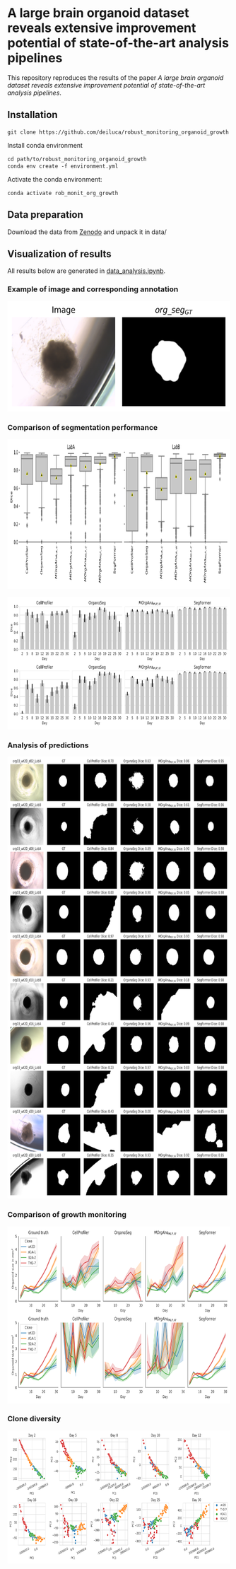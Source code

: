 # A large brain organoid dataset reveals extensive improvement potential of state-of-the-art analysis pipelines

This repository reproduces the results of the paper *A large brain organoid dataset reveals extensive improvement potential of state-of-the-art analysis pipelines*.

## Installation
```
git clone https://github.com/deiluca/robust_monitoring_organoid_growth
```
Install conda environment
```
cd path/to/robust_monitoring_organoid_growth
conda env create -f environment.yml
```

Activate the conda environment:

```
conda activate rob_monit_org_growth
```

## Data preparation

Download the data from [Zenodo](https://zenodo.org/records/10301912) and unpack it in data/

## Visualization of results


All results below are generated in [data_analysis.ipynb](data_analysis.ipynb).

### Example of image and corresponding annotation

<img src='plots/example_gt_segmentation.svg'
     alt="Markdown Monster icon"
     style="float: center; margin-right: 10px; height:250px" />

### Comparison of segmentation performance

<img src='plots/dice_score_distribution.svg'
     style="float: center; margin-right: 10px; height:340px" />

<img src='plots/dice_scores_per_day.svg'
     style="float: center; margin-right: 10px; height:300px" />

### Analysis of predictions

<img src='plots/qualitative_comparison_org3_days_2_8_10_16_30.svg'
     style="float: center; margin-right: 10px; height:1000px" />

### Comparison of growth monitoring

<img src='plots/org_sizes_both_labs_distinct_mm2.svg'
     alt="Markdown Monster icon"
     style="float: center; margin-right: 10px; height:400px" />

### Clone diversity

<img src='plots/clone_similarity.svg'
     alt="Markdown Monster icon"
     style="float: center; margin-right: 10px; height:300px" />
